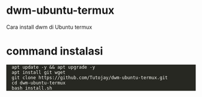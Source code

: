 # dwm-ubuntu-termux
Cara install dwm di Ubuntu termux 

<h1>command instalasi</h1>


<div class=highlight><pre style=color:#f8f8f2;background-color:#272822><code class=language-sh data-lang=sh><span style="margin-right:.4em;padding:0 .4em;color:#7f7f7f"></span>apt update -y && apt upgrade -y
<span style="margin-right:.4em;padding:0 .4em;color:#7f7f7f"></span>apt install git wget
<span style="margin-right:.4em;padding:0 .4em;color:#7f7f7f"></span>git clone https://github.com/Tutojay/dwm-ubuntu-termux.git
<span style="margin-right:.4em;padding:0 .4em;color:#7f7f7f"></span>cd dwm-ubuntu-termux 
<span style="margin-right:.4em;padding:0 .4em;color:#7f7f7f"></span>bash install.sh
</code></pre></div>
